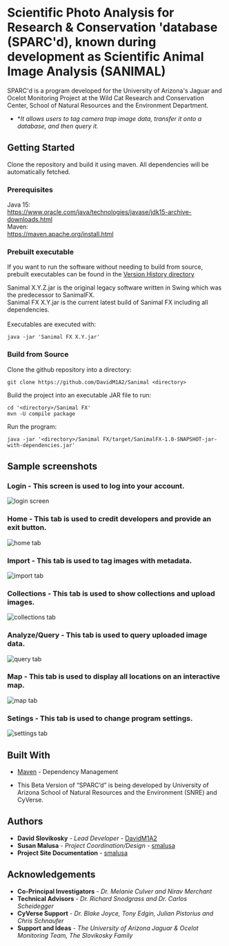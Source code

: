 # Scientific Photo Analysis for Research & Conservation 'database (SPARC'd), known during development as Scientific Animal Image Analysis (SANIMAL)

SPARC'd is a program developed for the University of Arizona's Jaguar and Ocelot Monitoring Project at the Wild Cat Research and Conservation Center, School of Natural Resources and the Environment Department.
* **It allows users to tag camera trap image data, transfer it onto a database, and then query it.*

## Getting Started

Clone the repository and build it using maven. All dependencies will be automatically fetched.

### Prerequisites

Java 15:<br />
https://www.oracle.com/java/technologies/javase/jdk15-archive-downloads.html<br />
Maven:<br />
https://maven.apache.org/install.html

### Prebuilt executable

If you want to run the software without needing to build from source, prebuilt executables can be found in the [Version History directory](./Version%20History/)<br>

Sanimal X.Y.Z.jar is the original legacy software written in Swing which was the predecessor to SanimalFX.<br>
Sanimal FX X.Y.jar is the current latest build of Sanimal FX including all dependencies.<br>
<br>
Executables are executed with:

```
java -jar 'Sanimal FX X.Y.jar' 
```

### Build from Source

Clone the github repository into a directory:

```
git clone https://github.com/DavidM1A2/Sanimal <directory>
```

Build the project into an executable JAR file to run:

```
cd '<directory>/Sanimal FX'
mvn -U compile package
```

Run the program:

```
java -jar '<directory>/Sanimal FX/target/SanimalFX-1.0-SNAPSHOT-jar-with-dependencies.jar'
```

## Sample screenshots

### Login - This screen is used to log into your account.

![login screen](https://rawgit.com/DavidM1A2/Sanimal/master/screenshots/login.PNG)

### Home - This tab is used to credit developers and provide an exit button.

![home tab](https://rawgit.com/DavidM1A2/Sanimal/master/screenshots/home.PNG)

### Import - This tab is used to tag images with metadata.

![import tab](https://rawgit.com/DavidM1A2/Sanimal/master/screenshots/import.PNG)

### Collections - This tab is used to show collections and upload images.

![collections tab](https://rawgit.com/DavidM1A2/Sanimal/master/screenshots/collections.PNG)

### Analyze/Query - This tab is used to query uploaded image data.

![query tab](https://rawgit.com/DavidM1A2/Sanimal/master/screenshots/query.PNG)

### Map - This tab is used to display all locations on an interactive map.

![map tab](https://rawgit.com/DavidM1A2/Sanimal/master/screenshots/map.PNG)

### Setings - This tab is used to change program settings.

![settings tab](https://rawgit.com/DavidM1A2/Sanimal/master/screenshots/settings.PNG)

## Built With

* [Maven](https://maven.apache.org/) - Dependency Management

* This Beta Version of “SPARC’d”  is being developed by University of Arizona School of Natural Resources and the Environment (SNRE) and CyVerse. 

## Authors

* **David Slovikosky** - *Lead Developer* - [DavidM1A2](https://github.com/DavidM1A2)
* **Susan Malusa** - *Project Coordination/Design* - [smalusa](https://github.com/smalusa)
* **Project Site Documentation** - [smalusa](https://github.com/CulverLab)

## Acknowledgements

* **Co-Principal Investigators** - *Dr. Melanie Culver and Nirav Merchant* 
* **Technical Advisors** - *Dr. Richard Snodgrass and Dr. Carlos Scheidegger* 
* **CyVerse Support** - *Dr. Blake Joyce, Tony Edgin, Julian Pistorius and Chris Schnaufer* 
* **Support and Ideas** - *The University of Arizona Jaguar & Ocelot Monitoring Team, The Slovikosky Family*



